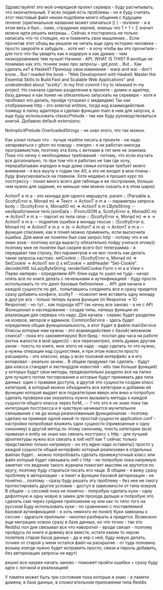 
Здравствуйте! это мой очередной проект сервера - буду расчитывать, что окончательный. У всех людей есть проблемы - но я буду считать этот текстовый файл неким подобием моего общения с будущем reviever (оригинальное название может оличаться )) ) - reviewer - и в этом весь я был... смех, страдание херней, знаешь что 1 + 1 = 2 значит можно идти решать матрицы... Сейчас я постараюсь не только написать что-то стоящее, но и поменять свое мышление... Если прочитав этот обзац вы решили не читать еще одну историю человека - просто закройте и забудьте... хотя нет - я хочу чтобы вы это прочитали - для того что-бы увидеть как я кодирую и как думаю - чем низкоуровневее тем лучше! Начнем - API, WHAT IS THIS? Я вообще не понимаю как это, точнее знаю про запросы - get,post... But... Как сделать их? в Haskell? Приношу свои извинения - warp and wai - don't know... But I readed the book - "Web Development with Haskell: Master the Essential Skills to Build Fast and Scalable Web Applications" and undestended about "scotty". In my first commit I try to released in my project. Но сначала сделаю разделение в проекте - домен и адаптер, базу данных я как понял не обязательно запускать на серевере - хотя я пробовал это делать, пройдя туториал с медведем) Так как отображение http - это external entities, тогда код взаимодействия помещу в папку адаптера и сделаю функцию main в нем для запуска, а еще буду использовать classicPrelude - так как буду руководствоваться книгой. Добавлю default-extensions:

NoImplicitPrelude
OverloadedStrings - не знал этого, что так можно.

Как узнал только что - лучше readme писать в проекте - не надо запариваться с gitom по поводу -  mergen - я не работал никогда программистом, поэтому эта боль с ветками в гит мне не знакома. Пока что начну с необходимых требований - потому, что если изучать все досконально, то при том что я работаю не там где хочу, перерабатываю изрядно и еще дома семья которая требует моего внимания - я все выучу к годам так 40, а это не входит в мои планы - буду фокусироваться на главном. Хотя недавно я прошел курс по постгрессу - понял много всего для таблицы и ее построения, больше чем нужно для задания, но меньше чем можно сказать я в этом шарю)

ActionT e m a - это монада для одного маршрута.
param :: (Parsable a, ScottyError e, Monad m) => Текст -> ActionT e m a -- параметры запроса
body :: (ScottyError e, MonadIO m) => ActionT e m LByteString -- необработанное тело
jsonData :: (FromJSON a, ScottyError e, MonadIO m) => ActionT e m a -- парсит из тела
raise :: (ScottyError e, Monad m) => e -> ActionT e m a -- поднятие ошибки в монаду
rescue :: (ScottyError e, Monad m) => ActionT e m a -> (e -> ActionT e m a) -> ActionT e m a -- функция спасения, как я понял можно применить, если выскочила ошибка.
Для меня не понятен был сам запрос http - потому что я не знаю азов - поэтому когда вырасту обязательно пойду учиться этому)) поэтому мне не понятен был скорее всего бот телеграмма - я передавал там строку, без параметров и не мог понять как делать такие запросы кастово. 
setCookie :: (ScottyError e, Monad m) => SetCookie -> ActionT em () s
etCookie = addHeader "Set-Cookie". decodeUtf8. toLazyByteString. renderSetCookie
Form v m a и View v 
Перво наперво - определяем API:
блин куда то ушел не туда - начал опять все по книге делать с печеньками и аутенфикацией - буду просто использовать то что дают базовые библиотеки ... API:
для начала к каждой сущности по get..
попытавшись соединить все и сразу придется сразу добавить конфиги, scottyT  - позволит мне вставить одну монаду в другую
ага - только теперь нужна функция (m Response -> IO Response) - но тут... как подходи id??
так начну все заново - а не с API
Функционал и наследование - создав типы, напишу функции их реализации для сервера что надо. Для начала - сервис будет разделен на юзеров, авторов и админов.
CommonService - здесь будет определена общая функциональность, а итог будет в файле  mainService
Классы которые нам нужны - это взаимодействие с базой( механизм сеанса? - пока его закоментирую)
Все бред - поспал два часа на работе (нотка жалости в мой адрес))) - все пересмотрел, опять думаю другим умом - тоесть по книге, мне этого не надо - надо сделать то что нужно, а нужны операции над сущностями, и при этом новости просто расширить - это классно, ведь у всех похожий интерфейс а я его копировал - реально зачем...
 В общем придумал так сделать - будут два класса стандарт и экстенд(для новостей - ибо там больше функций) у которых будут свои методы, предворительно разделю все на папки для лучшего потом тестирования и которые будут принимать два типа данных:
 один с правами доступа, а другой это сущности
 создам класс категорий, в который можно объединить все категории и добавим ей функцию которая выдает все подкатегории вверх или вниз и попробую сделать проверки
 как оказалось нужно вызывать методы к каждой сущности общего класса через forM_ -- ? что это я не знаю пока
 так интеграция постгресса и я чувствую начинается мучительное связывыние с не до конца реализованным функционалом - поэтому сделаю на примере одной какой то простой сущности
 application.conf - настройки
 попробовал влажить одни сущности (привязанные к одну синониму) в другой метод по этому синониму, тоесть категории (все) привязал к entity
 не знаю как связать постгресс с http - для лучшей архитектуры нужно все связать в либ но!!! как ? сейчас только представляю только напрямую - но эту идею надо оставить)) просто у каждой сущности общий интерфейс который реализован в отдельных файлах будет... можно попробовать сделать промежуточный класс или файл который будет связывать либ с http - но попробую пока напрямую
 заметил что ведение такого журнала помогает мыслям не крутится по кругу, поэтому буду стараться писать его чаще.
 В общем - я вижу сразу проблему в авторизации - а пакет и функции базовой авторизации - не понятно...
 поэтому - сразу буду решать эту проблему - без нее не смогу протестировать другое условие - доступ в зависимости от типа юзеров
 В общем - с сессией пока не понятно - попробую сделать куки - одну дефолтную и одну новую в замен для прохода дальше и попробую это сделать сам через среднее приложение ну или как то типо того на русском
 Буду использовать куки - по сравнению с поставляемой базовой аутинфикацией - я хоть немного ее понял) 
 Куки завязаны к сессии - здрасьте приплыли - нихотел разбирать а придется. Возможно еще миграцию освою сразу в базе данных, но что точно  - так это Reddis) пол дня связывал все что наворотил - вроде связал - поэтому пройдусь по книге и довяжу все вместе, кстати каким то хером полетела старая базза данных - да и хер с ней, буду новую делать, точнее от старой у меня остался файл на раскрытие - от туда половину возьму коегде нужно будет исправить просто, связи и пароль добавить, без авторизации запросы не идут)


 решил все нахрен начать заново - поможет пройти ошибки + сразу буду идти с логикой и реализацией

 У памяти может быть три состояния пока которые я знаю - в памяти домена, в базе данных, в спомогательном приложении типа Reddis